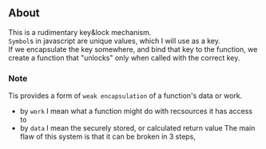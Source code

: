 ## About     
This is a rudimentary key&lock mechanism.      
`Symbol`s in javascript are unique values, which I will use as a key.       
If we encapsulate the key somewhere, and bind that key to the function, we create a function that "unlocks" only when called with the correct key.       
### Note     
Tis provides a form of `weak encapsulation` of a function's data or work.    
- by `work` I mean what a function might do with recsources it has access to
- by `data` I mean the securely stored, or calculated return value
The main flaw of this system is that it can be broken in 3 steps, 
